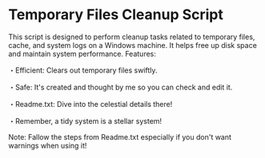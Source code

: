 # Temporary Files Cleanup Script
This script is designed to perform cleanup tasks related to temporary files, cache, and system logs on a Windows machine. It helps free up disk space and maintain system performance.
Features:

・Efficient: Clears out temporary files swiftly.

・Safe: It's created and thought by me so you can check and edit it.

・Readme.txt: Dive into the celestial details there!

・Remember, a tidy system is a stellar system! 

Note: Fallow the steps from Readme.txt especially if you don't want warnings when using it!

